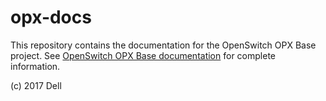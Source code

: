 # opx-docs
This repository contains the documentation for the OpenSwitch OPX Base project. See [OpenSwitch OPX Base documentation](https://github.com/open-switch/opx-docs/wiki) for complete information.

(c) 2017 Dell
